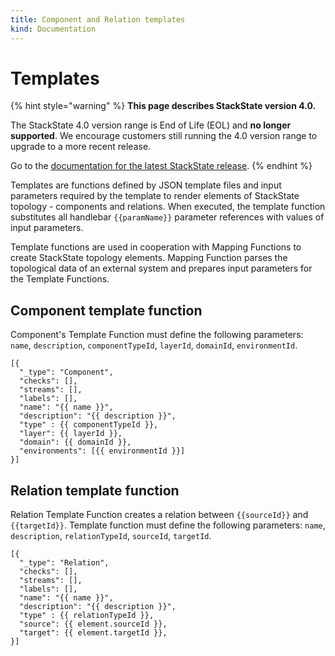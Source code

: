 ```yaml
---
title: Component and Relation templates
kind: Documentation
---
```


# Templates

{% hint style="warning" %}
**This page describes StackState version 4.0.**

The StackState 4.0 version range is End of Life \(EOL\) and **no longer supported**. We encourage customers still running the 4.0 version range to upgrade to a more recent release.

Go to the [documentation for the latest StackState release](https://docs.stackstate.com/).
{% endhint %}

Templates are functions defined by JSON template files and input parameters required by the template to render elements of StackState topology - components and relations. When executed, the template function substitutes all handlebar `{{paramName}}` parameter references with values of input parameters.

Template functions are used in cooperation with Mapping Functions to create StackState topology elements. Mapping Function parses the topological data of an external system and prepares input parameters for the Template Functions.

## Component template function

Component's Template Function must define the following parameters: `name`, `description`, `componentTypeId`, `layerId`, `domainId`, `environmentId`.

```text
[{
  "_type": "Component",
  "checks": [],
  "streams": [],
  "labels": [],
  "name": "{{ name }}",
  "description": "{{ description }}",
  "type" : {{ componentTypeId }},
  "layer": {{ layerId }},
  "domain": {{ domainId }},
  "environments": [{{ environmentId }}]
}]
```

## Relation template function

Relation Template Function creates a relation between `{{sourceId}}` and `{{targetId}}`. Template function must define the following parameters: `name`, `description`, `relationTypeId`, `sourceId`, `targetId`.

```text
[{
  "_type": "Relation",
  "checks": [],
  "streams": [],
  "labels": [],
  "name": "{{ name }}",
  "description": "{{ description }}",
  "type" : {{ relationTypeId }},
  "source": {{ element.sourceId }},
  "target": {{ element.targetId }},
}]
```

